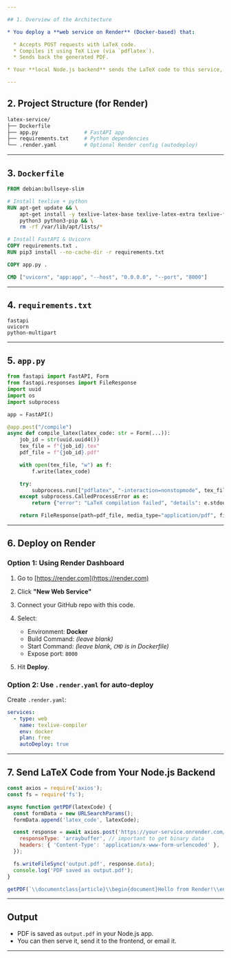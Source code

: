 ```yaml
---

## 1. Overview of the Architecture

* You deploy a **web service on Render** (Docker-based) that:

  * Accepts POST requests with LaTeX code.
  * Compiles it using TeX Live (via `pdflatex`).
  * Sends back the generated PDF.

* Your **local Node.js backend** sends the LaTeX code to this service, receives the PDF, and serves or saves it.

---
```


## 2. Project Structure (for Render)

```bash
latex-service/
├── Dockerfile
├── app.py               # FastAPI app
├── requirements.txt     # Python dependencies
└── .render.yaml         # Optional Render config (autodeploy)
```

---

## 3. `Dockerfile`

```Dockerfile
FROM debian:bullseye-slim

# Install texlive + python
RUN apt-get update && \
    apt-get install -y texlive-latex-base texlive-latex-extra texlive-fonts-recommended \
    python3 python3-pip && \
    rm -rf /var/lib/apt/lists/*

# Install FastAPI & Uvicorn
COPY requirements.txt .
RUN pip3 install --no-cache-dir -r requirements.txt

COPY app.py .

CMD ["uvicorn", "app:app", "--host", "0.0.0.0", "--port", "8000"]
```

---

## 4. `requirements.txt`

```
fastapi
uvicorn
python-multipart
```

---

## 5. `app.py`

```python
from fastapi import FastAPI, Form
from fastapi.responses import FileResponse
import uuid
import os
import subprocess

app = FastAPI()

@app.post("/compile")
async def compile_latex(latex_code: str = Form(...)):
    job_id = str(uuid.uuid4())
    tex_file = f"{job_id}.tex"
    pdf_file = f"{job_id}.pdf"

    with open(tex_file, "w") as f:
        f.write(latex_code)

    try:
        subprocess.run(["pdflatex", "-interaction=nonstopmode", tex_file], check=True, stdout=subprocess.PIPE)
    except subprocess.CalledProcessError as e:
        return {"error": "LaTeX compilation failed", "details": e.stdout.decode()}

    return FileResponse(path=pdf_file, media_type="application/pdf", filename="output.pdf")
```

---

## 6. Deploy on Render

### Option 1: **Using Render Dashboard**

1. Go to [https://render.com](https://render.com)
2. Click **"New Web Service"**
3. Connect your GitHub repo with this code.
4. Select:

   * Environment: **Docker**
   * Build Command: *(leave blank)*
   * Start Command: *(leave blank, `CMD` is in Dockerfile)*
   * Expose port: `8000`
5. Hit **Deploy**.

### Option 2: **Use `.render.yaml` for auto-deploy**

Create `.render.yaml`:

```yaml
services:
  - type: web
    name: texlive-compiler
    env: docker
    plan: free
    autoDeploy: true
```

---

## 7. Send LaTeX Code from Your Node.js Backend

```js
const axios = require('axios');
const fs = require('fs');

async function getPDF(latexCode) {
  const formData = new URLSearchParams();
  formData.append('latex_code', latexCode);

  const response = await axios.post('https://your-service.onrender.com/compile', formData, {
    responseType: 'arraybuffer', // important to get binary data
    headers: { 'Content-Type': 'application/x-www-form-urlencoded' },
  });

  fs.writeFileSync('output.pdf', response.data);
  console.log('PDF saved as output.pdf');
}

getPDF(`\\documentclass{article}\\begin{document}Hello from Render!\\end{document}`);
```

---

## Output

* PDF is saved as `output.pdf` in your Node.js app.
* You can then serve it, send it to the frontend, or email it.

---
